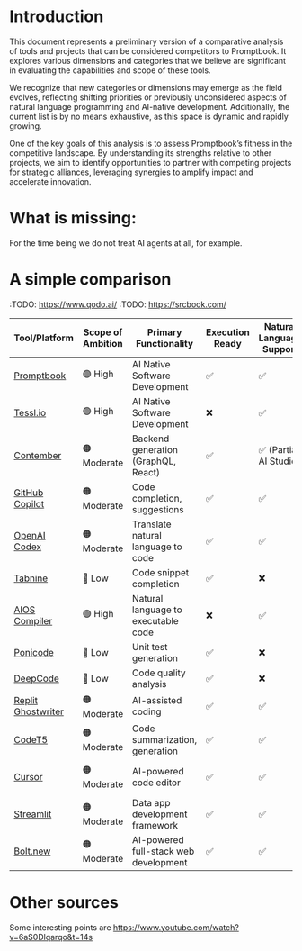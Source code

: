 # Introduction

This document represents a preliminary version of a comparative analysis of tools and projects that can be considered competitors to Promptbook. It explores various dimensions and categories that we believe are significant in evaluating the capabilities and scope of these tools.

We recognize that new categories or dimensions may emerge as the field evolves, reflecting shifting priorities or previously unconsidered aspects of natural language programming and AI-native development. Additionally, the current list is by no means exhaustive, as this space is dynamic and rapidly growing.

One of the key goals of this analysis is to assess Promptbook’s fitness in the competitive landscape. By understanding its strengths relative to other projects, we aim to identify opportunities to partner with competing projects for strategic alliances, leveraging synergies to amplify impact and accelerate innovation.

# What is missing:

For the time being we do not treat AI agents at all, for example.

# A simple comparison

:TODO: https://www.qodo.ai/
:TODO: https://srcbook.com/


| Tool/Platform       | Scope of Ambition          | Primary Functionality               | Execution Ready | Natural Language Support | Abstraction Focus          | Target Audience           | Open Source | Demos/Examples Available |
|---------------------|----------------------------|-------------------------------------|-----------------|--------------------------|----------------------------|---------------------------|-------------|---------------------------|
| [Promptbook](https://promptbook.io) | 🟢 High                   | AI Native Software Development      | ✅              | ✅                        | Redefine programming       | Developers, Qualified Users | Yes         | ✅                        |
| [Tessl.io](https://www.tessl.io) | 🟢 High                   | AI Native Software Development      | ❌              | ✅                        | Redefine programming       | Developers                | No          | ❌                        |
| [Contember](https://www.contember.com) | 🟠 Moderate               | Backend generation (GraphQL, React) | ✅              | ✅ (Partial AI Studio)    | Incremental improvement    | Developers                | Yes         | ✅                        |
| [GitHub Copilot](https://github.com/features/copilot) | 🟠 Moderate               | Code completion, suggestions        | ✅              | ✅                        | Augment existing paradigms | Developers                | No          | ✅                        |
| [OpenAI Codex](https://openai.com/blog/openai-codex) | 🟠 Moderate               | Translate natural language to code  | ✅              | ✅                        | Augment existing paradigms | Developers                | No          | ✅                        |
| [Tabnine](https://www.tabnine.com) | 🔴 Low                   | Code snippet completion             | ✅              | ❌                        | Incremental improvement    | Developers                | No          | ✅                        |
| [AIOS Compiler](https://arxiv.org/abs/2405.06907) | 🟢 High                   | Natural language to executable code | ❌              | ✅                        | Redefine programming       | Developers                | No          | ❌                        |
| [Ponicode](https://ponicode.com) | 🔴 Low                   | Unit test generation                | ✅              | ❌                        | Incremental improvement    | Developers                | No          | ✅                        |
| [DeepCode](https://www.deepcode.ai) | 🔴 Low                   | Code quality analysis               | ✅              | ❌                        | Incremental improvement    | Developers                | No          | ✅                        |
| [Replit Ghostwriter](https://replit.com/site/ghostwriter) | 🟠 Moderate               | AI-assisted coding                  | ✅              | ✅                        | Incremental improvement    | Developers                | No          | ✅                        |
| [CodeT5](https://huggingface.co/transformers/v4.0.0/model_doc/codet5.html) | 🟠 Moderate               | Code summarization, generation      | ✅              | ✅                        | Augment existing paradigms | Researchers, Devs         | Yes         | ✅                        |
| [Cursor](https://www.cursor.com) | 🟠 Moderate               | AI-powered code editor              | ✅              | ✅                        | Augment existing paradigms | Developers                | No          | ✅                        |
| [Streamlit](https://streamlit.io) | 🟠 Moderate               | Data app development framework      | ✅              | ✅                        | Augment existing paradigms | Developers                | Yes         | ✅                        |
| [Bolt.new](https://bolt.new) | 🟠 Moderate               | AI-powered full-stack web development | ✅              | ✅                        | Augment existing paradigms | Developers                | No          | ✅                        |


# Other sources

Some interesting points are https://www.youtube.com/watch?v=6aS0Dlqarqo&t=14s
